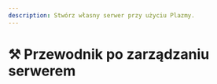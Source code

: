 ```yaml
---
description: Stwórz własny serwer przy użyciu Plazmy.
---
```


# ⚒️ Przewodnik po zarządzaniu serwerem
